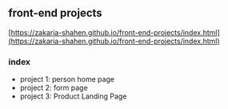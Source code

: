 ## front-end projects

[https://zakaria-shahen.github.io/front-end-projects/index.html](https://zakaria-shahen.github.io/front-end-projects/index.html)

### index

- project 1: person home page 
- project 2: form page 
- project 3: Product Landing Page
